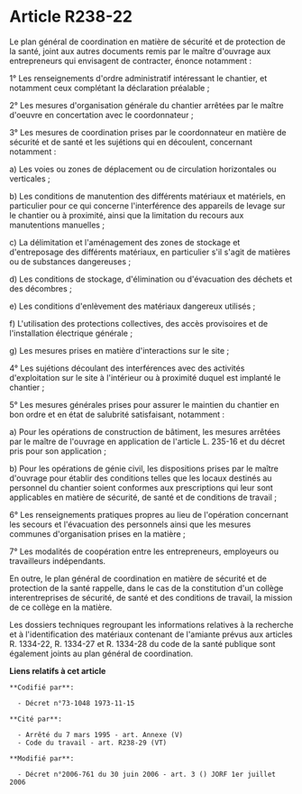 # Article R238-22

Le plan général de coordination en matière de sécurité et de protection de la santé, joint aux autres documents remis par le
maître d'ouvrage aux entrepreneurs qui envisagent de contracter, énonce notamment :

1° Les renseignements d'ordre administratif intéressant le chantier, et notamment ceux complétant la déclaration préalable ;

2° Les mesures d'organisation générale du chantier arrêtées par le maître d'oeuvre en concertation avec le coordonnateur ;

3° Les mesures de coordination prises par le coordonnateur en matière de sécurité et de santé et les sujétions qui en
découlent, concernant notamment :

a) Les voies ou zones de déplacement ou de circulation horizontales ou verticales ;

b) Les conditions de manutention des différents matériaux et matériels, en particulier pour ce qui concerne l'interférence
des appareils de levage sur le chantier ou à proximité, ainsi que la limitation du recours aux manutentions manuelles ;

c) La délimitation et l'aménagement des zones de stockage et d'entreposage des différents matériaux, en particulier s'il
s'agit de matières ou de substances dangereuses ;

d) Les conditions de stockage, d'élimination ou d'évacuation des déchets et des décombres ;

e) Les conditions d'enlèvement des matériaux dangereux utilisés ;

f) L'utilisation des protections collectives, des accès provisoires et de l'installation électrique générale ;

g) Les mesures prises en matière d'interactions sur le site ;

4° Les sujétions découlant des interférences avec des activités d'exploitation sur le site à l'intérieur ou à proximité
duquel est implanté le chantier ;

5° Les mesures générales prises pour assurer le maintien du chantier en bon ordre et en état de salubrité satisfaisant,
notamment :

a) Pour les opérations de construction de bâtiment, les mesures arrêtées par le maître de l'ouvrage en application de
l'article L. 235-16 et du décret pris pour son application ;

b) Pour les opérations de génie civil, les dispositions prises par le maître d'ouvrage pour établir des conditions telles que
les locaux destinés au personnel du chantier soient conformes aux prescriptions qui leur sont applicables en matière de
sécurité, de santé et de conditions de travail ;

6° Les renseignements pratiques propres au lieu de l'opération concernant les secours et l'évacuation des personnels ainsi
que les mesures communes d'organisation prises en la matière ;

7° Les modalités de coopération entre les entrepreneurs, employeurs ou travailleurs indépendants.

En outre, le plan général de coordination en matière de sécurité et de protection de la santé rappelle, dans le cas de la
constitution d'un collège interentreprises de sécurité, de santé et des conditions de travail, la mission de ce collège en la
matière.

Les dossiers techniques regroupant les informations relatives à la recherche et à l'identification des matériaux contenant de
l'amiante prévus aux articles R. 1334-22, R. 1334-27 et R. 1334-28 du code de la santé publique sont également joints au plan
général de coordination.

**Liens relatifs à cet article**

	**Codifié par**:

	  - Décret n°73-1048 1973-11-15

	**Cité par**:

	  - Arrêté du 7 mars 1995 - art. Annexe (V)
	  - Code du travail - art. R238-29 (VT)

	**Modifié par**:

	  - Décret n°2006-761 du 30 juin 2006 - art. 3 () JORF 1er juillet 2006
